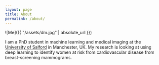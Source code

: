 ```yaml
---
layout: page
title: About
permalink: /about/
---
```


![Me]({{ "/assets/dm.jpg" | absolute_url }})

I am a PhD student in machine learning and medical imaging at the [University of Salford](https://www.salford.ac.uk/research/health-sciences/research-groups/diagnostic-imaging) in Manchester, UK. My research is looking at using deep learning to identify women at risk from cardiovascular disease from breast-screening mammograms.

